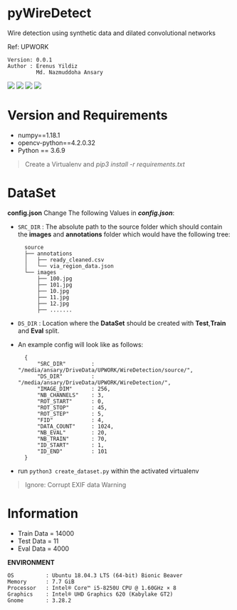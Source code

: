 # pyWireDetect
Wire detection using synthetic data and dilated convolutional networks

Ref: UPWORK


    Version: 0.0.1   
    Author : Erenus Yildiz 
             Md. Nazmuddoha Ansary
                  
![](/info/src_img/python.ico?raw=true )
![](/info/src_img/tensorflow.ico?raw=true)
![](/info/src_img/keras.ico?raw=true)
![](/info/src_img/col.ico?raw=true)

# Version and Requirements
*   numpy==1.18.1
*   opencv-python==4.2.0.32
*   Python == 3.6.9

> Create a Virtualenv and *pip3 install -r requirements.txt*

#  DataSet

**config.json**
Change The following Values in ***config.json***:
* ```SRC_DIR``` : The absolute path to the source folder which should contain the **images** and **annotations** folder which would have the following tree:
        
        source
        ├── annotations
        │   ├── ready_cleaned.csv
        │   └── via_region_data.json
        └── images
            ├── 100.jpg
            ├── 101.jpg
            ├── 10.jpg
            ├── 11.jpg
            ├── 12.jpg
            ├── .......

* ```DS_DIR``` : Location where the **DataSet** should be created with **Test**,**Train** and **Eval** split.

* An example config will look like as follows:

        {
            "SRC_DIR"        : "/media/ansary/DriveData/UPWORK/WireDetection/source/",
            "DS_DIR"         : "/media/ansary/DriveData/UPWORK/WireDetection/",
            "IMAGE_DIM"      : 256,
            "NB_CHANNELS"    : 3,
            "ROT_START"      : 0,
            "ROT_STOP"       : 45,
            "ROT_STEP"       : 5,
            "FID"            : 4,
            "DATA_COUNT"     : 1024,
            "NB_EVAL"        : 20,
            "NB_TRAIN"       : 70,
            "ID_START"       : 1,
            "ID_END"         : 101
        }

* run ```python3 create_dataset.py``` within the activated virtualenv
> Ignore: Corrupt EXIF data Warning

# Information
* Train Data = 14000 
* Test Data  = 11
* Eval Data  = 4000

**ENVIRONMENT**  

    OS          : Ubuntu 18.04.3 LTS (64-bit) Bionic Beaver        
    Memory      : 7.7 GiB  
    Processor   : Intel® Core™ i5-8250U CPU @ 1.60GHz × 8    
    Graphics    : Intel® UHD Graphics 620 (Kabylake GT2)  
    Gnome       : 3.28.2  

